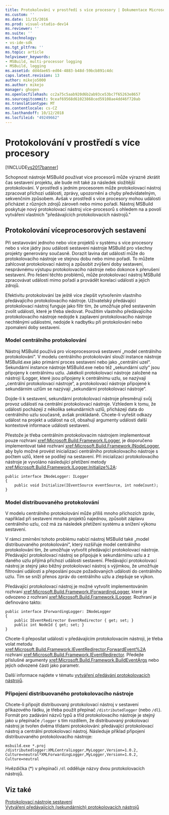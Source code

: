 ```yaml
---
title: Protokolování v prostředí s více procesory | Dokumentace Microsoftu
ms.custom: ''
ms.date: 11/15/2016
ms.prod: visual-studio-dev14
ms.reviewer: ''
ms.suite: ''
ms.technology:
- vs-ide-sdk
ms.tgt_pltfrm: ''
ms.topic: article
helpviewer_keywords:
- MSBuild, multi-processor logging
- MSBuild, logging
ms.assetid: dd4dae65-ed04-4883-b48d-59bcb891c4dc
caps.latest.revision: 13
author: mikejo5000
ms.author: mikejo
manager: ghogen
ms.openlocfilehash: cc2a75c5aab920d6b2ab93ce53bc7f65263e8657
ms.sourcegitcommit: 9ceaf69568d61023868ced59108ae4dd46f720ab
ms.translationtype: MT
ms.contentlocale: cs-CZ
ms.lasthandoff: 10/12/2018
ms.locfileid: "49249662"
---
```

# <a name="logging-in-a-multi-processor-environment"></a>Protokolování v prostředí s více procesory
[!INCLUDE[vs2017banner](../includes/vs2017banner.md)]

  
Schopnost nástroje MSBuild používat více procesorů může výrazně zkrátit čas sestavení projektu, ale bude mít také za následek složitější protokolování. V prostředí s jedním procesorem může protokolovací nástroj zpracovat příchozí události, zprávy, upozornění a chyby předvídatelným, sekvenčním způsobem. Avšak v prostředí s více procesory mohou události přicházet z různých zdrojů zároveň nebo mimo pořadí. Nástroj MSBuild poskytuje nový protokolovací nástroj více-procesorů s ohledem na a povolí vytváření vlastních "předávajících protokolovacích nástrojů."  
  
## <a name="logging-multiple-processor-builds"></a>Protokolování víceprocesorových sestavení  
 Při sestavování jednoho nebo více projektů v systému s více procesory nebo s více jádry jsou události sestavení nástroje MSBuild pro všechny projekty generovány současně. Dorazit lavina dat událostí může do protokolovacího nástroje ve stejnou dobu nebo mimo pořadí. To můžete zahlcovat protokolovací nástroj a způsobit zvýšení doby sestavení, nesprávnému výstupu protokolovacího nástroje nebo dokonce k přerušení sestavení. Pro řešení těchto problémů, může protokolovací nástroj MSBuild zpracovávat události mimo pořadí a provádět korelaci událostí a jejich zdrojů.  
  
 Efektivitu protokolování lze ještě více zlepšit vytvořením vlastního předávajícího protokolovacího nástroje. Uživatelský předávající protokolovací nástroj funguje jako filtr tím, že umožňuje před sestavením zvolit události, které je třeba sledovat. Použitím vlastního předávajícího protokolovacího nástroje nedojde k zaplavení protokolovacího nástroje nechtěnými událostmi, nedojde k nadbytku při protokolování nebo zpomalení doby sestavení.  
  
### <a name="central-logging-model"></a>Model centrálního protokolování  
 Nástroj MSBuild používá pro víceprocesorová sestavení „model centrálního protokolování“. V modelu centrálního protokolování slouží instance nástroje MSBuild.exe jako primární proces sestavení nebo jako „centrální uzel“. Sekundární instance nástroje MSBuild.exe nebo též „sekundární uzly“ jsou připojeny k centrálnímu uzlu. Jakékoli protokolovací nástroje založené na nástroji ILogger, které jsou připojeny k centrálnímu uzlu, se nazývají „centrální protokolovací nástroje“, a protokolovací nástroje připojené k sekundárním uzlům se nazývají „sekundární protokolovací nástroje“.  
  
 Dojde-li k sestavení, sekundární protokolovací nástroje přesměrují svůj provoz událostí na centrální protokolovací nástroje. Vzhledem k tomu, že události pocházejí z několika sekundárních uzlů, přicházejí data do centrálního uzlu současně, avšak prokládaně. Chcete-li vyřešit odkazy událost na projekt a událost na cíl, obsahují argumenty události další kontextové informace události sestavení.  
  
 Přestože je třeba centrálním protokolovacím nástrojem implementovat pouze rozhraní <xref:Microsoft.Build.Framework.ILogger>, je doporučeno implementovat také rozhraní <xref:Microsoft.Build.Framework.INodeLogger>, aby bylo možné provést inicializaci centrálního protokolovacího nástroje s počtem uzlů, které se podílejí na sestavení. Při inicializaci protokolovacího nástroje je vyvoláno následující přetížení metody <xref:Microsoft.Build.Framework.ILogger.Initialize%2A>:  
  
```  
public interface INodeLogger: ILogger  
{  
    public void Initialize(IEventSource eventSource, int nodeCount);  
}  
```  
  
### <a name="distributed-logging-model"></a>Model distribuovaného protokolování  
 V modelu centrálního protokolování může příliš mnoho příchozích zpráv, například při sestavení mnoha projektů najednou, způsobit záplavu centrálního uzlu, což má za následek přetížení systému a snížení výkonu sestavení.  
  
 V rámci zmírnění tohoto problému nabízí nástroj MSBuild také „model distribuovaného protokolování“, který rozšiřuje model centrálního protokolování tím, že umožňuje vytvořit předávající protokolovací nástroje. Předávající protokolovací nástroj se připojuje k sekundárnímu uzlu a z daného uzlu přijímá příchozí události sestavení. Předávající protokolovací nástroj je stejný jako běžný protokolovací nástroj s výjimkou, že umožňuje filtrování událostí a přeposlání pouze požadovaných událostí do centrálního uzlu. Tím se sníží přenos zpráv do centrálního uzlu a zlepšuje se výkon.  
  
 Předávající protokolovací nástroj je možné vytvořit implementováním rozhraní <xref:Microsoft.Build.Framework.IForwardingLogger>, které je odvozeno z rozhraní <xref:Microsoft.Build.Framework.ILogger>. Rozhraní je definováno takto:  
  
```  
public interface IForwardingLogger: INodeLogger  
{  
    public IEventRedirector EventRedirector { get; set; }  
    public int NodeId { get; set; }  
}  
```  
  
 Chcete-li přeposílat události v předávajícím protokolovacím nástroji, je třeba volat metodu <xref:Microsoft.Build.Framework.IEventRedirector.ForwardEvent%2A> rozhraní <xref:Microsoft.Build.Framework.IEventRedirector>. Předejte příslušné argumenty <xref:Microsoft.Build.Framework.BuildEventArgs> nebo jejich odvozené části jako parametr.  
  
 Další informace najdete v tématu [vytváření předávání protokolovacích nástrojů](../msbuild/creating-forwarding-loggers.md).  
  
### <a name="attaching-a-distributed-logger"></a>Připojení distribuovaného protokolovacího nástroje  
 Chcete-li připojit distribuovaný protokolovací nástroj v sestavení příkazového řádku, je třeba použít přepínač `/distributedlogger` (nebo `/dl`). Formát pro zadávání názvů typů a tříd protokolovacího nástroje je stejný jako u přepínače `/logger` s tím rozdílem, že distribuovaný prokolovací nástroj je tvořen dvěma třídami protokolování: předávající protokolovací nástroj a centrální protokolovací nástroj. Následuje příklad připojení distribuovaného protokolovacího nástroje:  
  
```  
msbuild.exe *.proj /distributedlogger:XMLCentralLogger,MyLogger,Version=1.0.2,  
Culture=neutral*XMLForwardingLogger,MyLogger,Version=1.0.2,  
Culture=neutral  
```  
  
 Hvězdička (*) v přepínači `/dl` odděluje názvy dvou protokolovacích nástrojů.  
  
## <a name="see-also"></a>Viz také  
 [Protokolovací nástroje sestavení](../msbuild/build-loggers.md)   
 [Vytváření předávajících (sekundárních) protokolovacích nástrojů](../msbuild/creating-forwarding-loggers.md)





